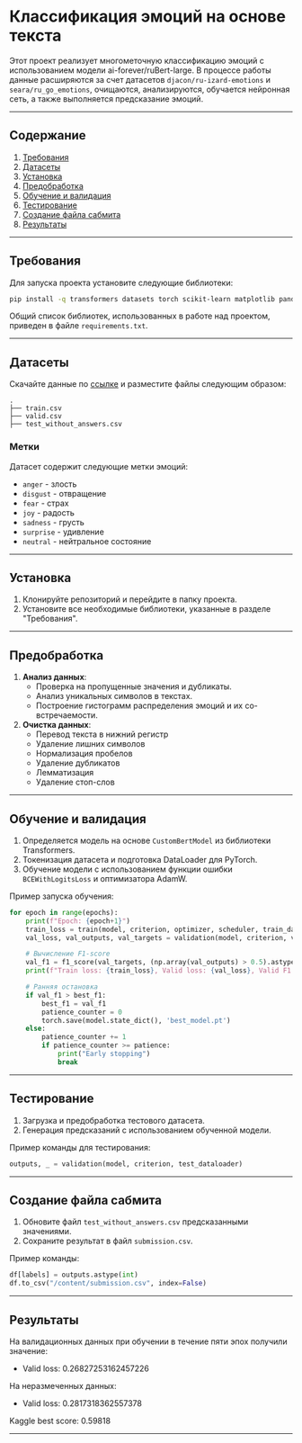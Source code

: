 # Классификация эмоций на основе текста

Этот проект реализует многометочную классификацию эмоций с использованием модели ai-forever/ruBert-large. В процессе работы данные расширяются за счет датасетов `djacon/ru-izard-emotions` и `seara/ru_go_emotions`, очищаются, анализируются, обучается нейронная сеть, а также выполняется предсказание эмоций.

---

## Содержание

1. [Требования](#требования)
2. [Датасеты](#датасеты)
3. [Установка](#установка)
4. [Предобработка](#предобработка)
5. [Обучение и валидация](#обучение-и-валидация)
6. [Тестирование](#тестирование)
7. [Создание файла сабмита](#создание-файла-сабмита)
8. [Результаты](#результаты)

---

## Требования

Для запуска проекта установите следующие библиотеки:

```bash
pip install -q transformers datasets torch scikit-learn matplotlib pandas
```

Общий список библиотек, использованных в работе над проектом, приведен в файле `requirements.txt`.

---

## Датасеты

Скачайте данные по [ссылке](https://disk.yandex.ru/d/awG8jCY01BGcAQ) и разместите файлы следующим образом:

```
.
├── train.csv
├── valid.csv
├── test_without_answers.csv
```

### Метки

Датасет содержит следующие метки эмоций:

- `anger` - злость
- `disgust` - отвращение
- `fear` - страх
- `joy` - радость
- `sadness` - грусть
- `surprise` - удивление
- `neutral` - нейтральное состояние

---

## Установка

1. Клонируйте репозиторий и перейдите в папку проекта.
2. Установите все необходимые библиотеки, указанные в разделе "Требования".

---

## Предобработка

1. **Анализ данных**:
   - Проверка на пропущенные значения и дубликаты.
   - Анализ уникальных символов в текстах.
   - Построение гистограмм распределения эмоций и их со-встречаемости.
2. **Очистка данных**: 
   - Перевод текста в нижний регистр
   - Удаление лишних символов
   - Нормализация пробелов
   - Удаление дубликатов
   - Лемматизация
   - Удаление стоп-слов

---

## Обучение и валидация

1. Определяется модель на основе `CustomBertModel` из библиотеки Transformers.
2. Токенизация датасета и подготовка DataLoader для PyTorch.
3. Обучение модели с использованием функции ошибки `BCEWithLogitsLoss` и оптимизатора AdamW.

Пример запуска обучения:

```python
for epoch in range(epochs):
    print(f"Epoch: {epoch+1}")
    train_loss = train(model, criterion, optimizer, scheduler, train_dataloader)
    val_loss, val_outputs, val_targets = validation(model, criterion, valid_dataloader)

    # Вычисление F1-score
    val_f1 = f1_score(val_targets, (np.array(val_outputs) > 0.5).astype(int), average='weighted')
    print(f"Train loss: {train_loss}, Valid loss: {val_loss}, Valid F1: {val_f1}")

    # Ранняя остановка
    if val_f1 > best_f1:
        best_f1 = val_f1
        patience_counter = 0
        torch.save(model.state_dict(), 'best_model.pt')
    else:
        patience_counter += 1
        if patience_counter >= patience:
            print("Early stopping")
            break
```

---

## Тестирование

1. Загрузка и предобработка тестового датасета.
2. Генерация предсказаний с использованием обученной модели.

Пример команды для тестирования:

```python
outputs, _ = validation(model, criterion, test_dataloader)
```

---

## Создание файла сабмита

1. Обновите файл `test_without_answers.csv` предсказанными значениями.
2. Сохраните результат в файл `submission.csv`.

Пример команды:

```python
df[labels] = outputs.astype(int)
df.to_csv("/content/submission.csv", index=False)
```

---

## Результаты

На валидационных данных при обучении в течение пяти эпох получили значение:
- Valid loss: 0.26827253162457226

На неразмеченных данных:
- Valid loss: 0.2817318362557378

Kaggle best score: 0.59818


---



